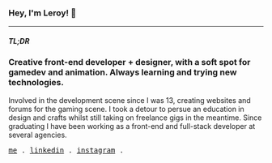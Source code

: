 ### Hey, I'm Leroy! 👋

---
##### TL;DR 
### Creative front-end developer + designer, with a soft spot for gamedev and animation. Always learning and trying new technologies.

Involved in the development scene since I was 13, creating websites and forums for the gaming scene. I took a detour to persue an education in design and crafts whilst still taking on freelance gigs in the meantime. Since graduating I have been working as a front-end and full-stack developer at several agencies.  

<samp>
    <a href="https://shoto.studio">me</a> .
    <a href="https://www.linkedin.com/in/leroy-davidson-descelles-b61652105">linkedin</a> .
    <a href="https://instagram.com/yoreljenkins">instagram</a> .
</samp>
